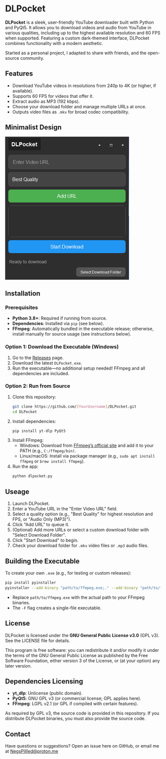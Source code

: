 # DLPocket

**DLPocket** is a sleek, user-friendly YouTube downloader built with Python and PyQt5. It allows you to download videos and audio from YouTube in various qualities, including up to the highest available resolution and 60 FPS when supported. Featuring a custom dark-themed interface, DLPocket combines functionality with a modern aesthetic.

Started as a personal project, I adapted to share with friends, and the open-source community.

## Features
- Download YouTube videos in resolutions from 240p to 4K (or higher, if available).
- Supports 60 FPS for videos that offer it.
- Extract audio as MP3 (192 kbps).
- Choose your download folder and manage multiple URLs at once.
- Outputs video files as `.mkv` for broad codec compatibility.

## Minimalist Design
![DLPocket Screenshot](screenshot.png)

## Installation
### Prerequisites
- **Python 3.8+**: Required if running from source.
- **Dependencies**: Installed via `pip` (see below).
- **FFmpeg**: Automatically bundled in the executable release; otherwise, install manually for source usage (see instructions below).

### Option 1: Download the Executable (Windows)
1. Go to the [Releases](https://github.com/[YourUsername]/DLPocket/releases) page.
2. Download the latest `DLPocket.exe`.
3. Run the executable—no additional setup needed! FFmpeg and all dependencies are included.

### Option 2: Run from Source
1. Clone this repository:
   ```bash
   git clone https://github.com/[YourUsername]/DLPocket.git
   cd DLPocket
2. Install dependencies:
   ```bash
   pip install yt-dlp PyQt5
3. Install FFmpeg:
   - Windows: Download from [FFmpeg’s official site](https://ffmpeg.org/) and add it to your PATH (e.g., `C:/ffmpeg/bin)`.
   - Linux/macOS: Install via package manager (e.g., `sudo apt install ffmpeg` or `brew install ffmpeg`).
4. Run the app:
   ```bash
   python dlpocket.py

## Useage
1. Launch DLPocket.
2. Enter a YouTube URL in the "Enter Video URL" field.
3. Select a quality option (e.g., "Best Quality" for highest resolution and FPS, or "Audio Only (MP3)").
4. Click "Add URL" to queue it.
5. (Optional) Add more URLs or select a custom download folder with "Select Download Folder".
6. Click "Start Download" to begin.
7. Check your download folder for `.mkv` video files or `.mp3` audio files.

## Building the Executable
To create your own `.exe` (e.g., for testing or custom releases):
```bash
pip install pyinstaller
pyinstaller --add-binary "path/to/ffmpeg.exe;." --add-binary "path/to/ffprobe.exe;." -F dlpocket.py
```
- Replace `path/to/ffmpeg.exe` with the actual path to your FFmpeg binaries.
- The `-F` flag creates a single-file executable.

## License
DLPocket is licensed under the **GNU General Public License v3.0** (GPL v3). See the LICENSE file for details.

This program is free software: you can redistribute it and/or modify it under the terms of the GNU General Public License as published by the Free Software Foundation, either version 3 of the License, or (at your option) any later version.

## Dependencies Licensing
- **yt_dlp**: Unlicense (public domain).
- **PyQt5**: GNU GPL v3 (or commercial license; GPL applies here).
- **FFmpeg**: LGPL v2.1 (or GPL if compiled with certain features).

As required by GPL v3, the source code is provided in this repository. If you distribute DLPocket binaries, you must also provide the source code.

## Contact
Have questions or suggestions? Open an issue here on GitHub, or email me at NegsPillled@proton.me




